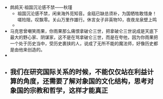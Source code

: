 - 鹧鸪天·祖国沉沦感不禁——秋瑾
	- 祖国沉沦感不禁，闲来海外觅知音。金瓯已缺总须补，为国牺牲敢惜身！
	  嗟险阻，叹飘零。关山万里作雄行。休言女子非英物10，夜夜龙泉壁上鸣
	-
- 马克思曾嘲笑雨果，你雨果那么痛恨拿破仑三世，把拿破仑三世说成是天底下最大的野心家、阴谋家，这不是在骂拿破仑三世，而是在夸他，因为你雨果把一个处于历史当中，受历史裹挟的人，说成了无所不能的魔法师，好像历史都是由他来创造的。
-
- 我们在研究国际关系的时候，不能仅仅站在利益计算的角度，还需要了解对象国的文化结构，思考对象国的宗教和哲学，这样才能真正
	-
